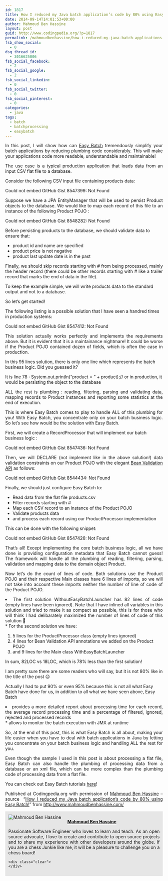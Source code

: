```yaml
---
id: 1817
title: How I reduced my Java batch application’s code by 80% using Easy Batch!
date: 2014-09-14T14:01:53+00:00
author: Mahmoud Ben Hassine
layout: post
guid: http://www.codingpedia.org/?p=1817
permalink: /mahmoudbenhassine/how-i-reduced-my-java-batch-applications-code-by-80-using-easy-batch/
fsb_show_social:
  - 0
dsq_thread_id:
  - 3016625006
fsb_social_facebook:
  - 2
fsb_social_google:
  - 2
fsb_social_linkedin:
  - 0
fsb_social_twitter:
  - 0
fsb_social_pinterest:
  - 0
categories:
  - java
tags:
  - batch
  - batchprocessing
  - easybatch
---
```

<p style="text-align: justify;">
  In this post, I will show how can <a title="Easy Batch" href="http://www.easybatch.org" target="_blank">Easy Batch</a> tremendously simplify your batch applications by reducing plumbing code considerably. This will make your applications code more readable, understandable and maintainable!
</p>

<p style="text-align: justify;">
  The use case is a typical production application that loads data from an input CSV flat file to a database.<!--more-->
</p>

Consider the following CSV input file containing products data:

<div>
  Could not embed GitHub Gist 8547399: Not Found
</div>

<p style="text-align: justify;">
  Suppose we have a JPA EntityManager that will be used to persist Product objects to the database. We would like to map each record of this file to an instance of the following Product POJO :
</p>

<div>
  Could not embed GitHub Gist 8548282: Not Found
</div>

Before persisting products to the database, we should validate data to ensure that:

  * product id and name are specified
  * product price is not negative
  * product last update date is in the past

<p style="text-align: justify;">
  Finally, we should skip records starting with # from being processed, mainly the header record (there could be other records starting with # like a trailer record that marks the end of data in the file).
</p>

To keep the example simple, we will write products data to the standard output and not to a database.

So let’s get started!

The following listing is a possible solution that I have seen a handred times in production systems:

<div>
  Could not embed GitHub Gist 8547412: Not Found
</div>

<p style="text-align: justify;">
  This solution actually works perfectly and implements the requirements above. But it is evident that it is a maintainance nightmare! It could be worse if the Product POJO contained dozen of fields, which is often the case in production.
</p>

In this 95 lines solution, there is only one line which represents the batch business logic. Did you guessed it?

It is line 78 : <span class="skimlinks-unlinked">System.out.println(“product</span> = ” + product);// or in production, it would be persisting the object to the database

<p style="text-align: justify;">
  ALL the rest is plumbing : reading, filtering, parsing and validating data, mapping records to Product instances and reporting some statistics at the end of execution.
</p>

<p style="text-align: justify;">
  This is where Easy Batch comes to play to handle ALL of this plumbing for you! With Easy Batch, you concentrate only on your batch business logic. So let’s see how would be the solution with Easy Batch.
</p>

First, we will create a RecordProcessor that will implement our batch business logic :

<div>
  Could not embed GitHub Gist 8547436: Not Found
</div>

<p style="text-align: justify;">
  Then, we will DECLARE (not implement like in the above solution!) data validation constraints on our Product POJO with the elegant <a title="JSR303" href="http://beanvalidation.org/1.1/spec/" target="_blank">Bean Validation API</a> as follows:
</p>

<div>
  Could not embed GitHub Gist 8544434: Not Found
</div>

Finally, we should just configure Easy Batch to:

  * Read data from the flat file <span class="skimlinks-unlinked">products.csv</span>
  * Filter records starting with #
  * Map each CSV record to an instance of the Product POJO
  * Validate products data
  * and process each record using our ProductProcessor implementation

This can be done with the following snippet:

<div>
  Could not embed GitHub Gist 8547426: Not Found
</div>

<p style="text-align: justify;">
  That’s all! Except implementing the core batch business logic, all we have done is providing configuration metadata that Easy Batch cannot guess! The framework will handle all the plumbing of reading, filtering, parsing, validation and mapping data to the domain object Product.
</p>

<p style="text-align: justify;">
  Now let’s do the count of lines of code. Both solutions use the Product POJO and their respective Main classes have 6 lines of imports, so we will not take into account these imports neither the number of line of code of the Product POJO.
</p>

<li style="text-align: justify;">
  The first solution WithoutEasyBatchLauncher has 82 lines of code (empty lines have been ignored). Note that I have inlined all variables in this solution and tried to make it as compact as possible, this is for those who will think I had delibarately maximized the number of lines of code of this solution <span class="wp-smiley emoji emoji-smile" title=":-)">🙂</span>
</li>
  * For the second solution we have:

  1. 5 lines for the ProductProcessor class (empty lines ignored)
  2. 4 lines for Bean Validation API annotations we added on the Product POJO
  3. and 9 lines for the Main class WithEasyBatchLauncher

In sum, 82LOC vs 18LOC, which is 78% less than the first solution!

I am pretty sure there are some readers who will say, but it is not 80% like in the title of the post <span class="wp-smiley emoji emoji-wink" title=";-)">😉</span>

Actually I had to put 90% or even 95% because this is not all what Easy Batch have done for us, in addition to all what we have seen above, Easy Batch

<li style="text-align: justify;">
  provides a more detailed report about processing time for each record, the average record processing time and a percentage of filtered, ignored, rejected and processed records
</li>
  * allows to monitor the batch execution with JMX at runtime

<p style="text-align: justify;">
  So, at the end of this post, this is what Easy Batch is all about, making your life easier when you have to deal with batch applications in Java by letting you concentrate on your batch business logic and handling ALL the rest for you.
</p>

<p style="text-align: justify;">
  Even though the sample I used in this post is about processing a flat file, Easy Batch can also handle the plumbing of processing data from a database or an xml file, which can be more complex than the plumbing code of processing data from a flat file.
</p>

You can check out Easy Batch tutorials <a title="Easy Batch tutorials" href="http://www.easybatch.org/tutorials/index.html" target="_blank">here</a>!

<p class="note_normal" style="text-align: justify;">
  Published at Codingpedia.org with permission of <a href="http://www.codingpedia.org/author/mahmoudbenhassine" target="_blank">Mahmoud Ben Hassine</a> – source  &#8220;<a title="http://mahmoudbenhassine.wordpress.com/2014/01/21/how-i-reduced-my-java-batch-applications-code-by-80-using-easy-batch/" href="http://mahmoudbenhassine.wordpress.com/2014/01/21/how-i-reduced-my-java-batch-applications-code-by-80-using-easy-batch/" target="_blank">How I reduced my Java batch application’s code by 80% using Easy Batch!</a>&#8221; from <a title="http://www.mahmoudbenhassine.com/" href="http://www.mahmoudbenhassine.com/" target="_blank">http://www.<wbr />mahmoudbenhassine.com/</a>
</p>

<div id="about_author" style="background-color: #e6e6e6; padding: 10px;">
  <img id="author_portrait" style="float: left; margin-right: 20px;" src="https://pbs.twimg.com/profile_images/682858329220190208/YhIK6TIE_400x400.jpg" alt="Mahmoud Ben Hassine" /> 
  
  <p id="about_author_header">
    <strong><a href="http://www.codingpedia.org/author/mahmoudbenhassine/" target="_blank">Mahmoud Ben Hassine</a></strong>
  </p>
  
  <div id="author_details" style="text-align: justify;">
    Passionate Software Engineer who loves to learn and teach. As an open source advocate, I love to create and contribute to open source projects and to share my experience with other developers around the globe. If you are a chess Junkie like me, it will be a pleasure to challenge you on a chess board!
  </div>
  
  <div id="follow_social" style="clear: both;">
    <div id="social_logos">
      <a class="icon-earth" href="http://benas.github.io/" target="_blank"> </a> <a class="icon-twitter" href="https://twitter.com/_benas_" target="_blank"> </a> <a class="icon-github" href="https://github.com/benas" target="_blank"> </a> <a class="icon-linkedin" href="http://fr.linkedin.com/in/mahmoudbenhassine/" target="_blank"> </a>
    </div>
    
    <div class="clear">
    </div>
  </div>
</div>